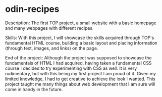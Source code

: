 # odin-recipes

Description:
The first TOP project, a small website with a basic homepage and many webpages with different recipes.

Skills:
With this project, I will showcase the skills acquired through TOP's fundamental HTML course,
building a basic layout and placing information (through text, images, and links) on the page.

End of the project:
Although the project was supposed to showcase the fundamentals of HTML I had acquired,
having taken a fundamental CSS course I decided to try experimenting with CSS as well.
It is very rudimentary, but with this being my first project I am proud of it.
Given my limited knowledge, I had to get creative to achieve the look I wanted.
This project taught me many things about web development that I am sure will come in handy in the future.